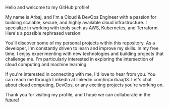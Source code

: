 Hello and welcome to my GitHub profile!

My name is Arbaj, and I'm a Cloud & DevOps Engineer with a passion for building scalable, secure, and highly available cloud infrastructure. I specialize in working with tools such as AWS, Kubernetes, and Terraform.
Here's a possible rephrased version:

You'll discover some of my personal projects within this repository. As a developer, I'm constantly driven to learn and improve my skills. In my free time, I enjoy experimenting with new technologies and building projects that challenge me. I'm particularly interested in exploring the intersection of cloud computing and machine learning.

If you're interested in connecting with me, I'd love to hear from you. You can reach me through LinkedIn at linkedin.com/in/arrbaaj13. Let's chat about cloud computing, DevOps, or any exciting projects you're working on.

Thank you for visiting my profile, and I hope we can collaborate in the future!
